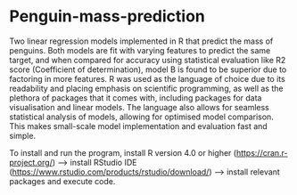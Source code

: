 # Penguin-mass-prediction
Two linear regression models implemented in R that predict the mass of penguins. Both models are fit with varying features to predict the same target, and when compared for accuracy using statistical evaluation like R2 score (Coefficient of determination), model B is found to be superior due to factoring in more features. R was used as the language of choice due to its readability and placing emphasis on scientific programming, as well as the plethora of packages that it comes with, including packages for data visualisation and linear models. The language also allows for seamless statistical analysis of models, allowing for optimised model comparison. This makes small-scale model implementation and evaluation fast and simple.

To install and run the program, install R version 4.0 or higher (https://cran.r-project.org/) --> install RStudio IDE (https://www.rstudio.com/products/rstudio/download/) --> install relevant packages and execute code.
